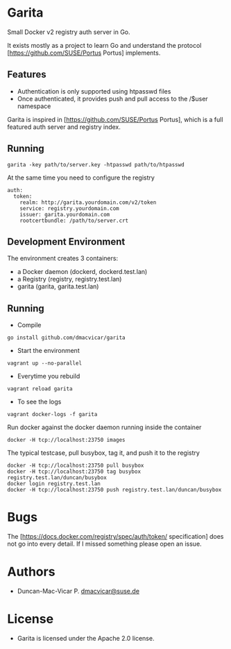 
# Garita

Small Docker v2 registry auth server in Go.

It exists mostly as a project to learn Go and understand the protocol
[https://github.com/SUSE/Portus Portus] implements.

## Features

* Authentication is only supported using htpasswd files
* Once authenticated, it provides push and pull access to the
  /$user namespace

Garita is inspired in [https://github.com/SUSE/Portus Portus], which
is a full featured auth server and registry index.

## Running

```
garita -key path/to/server.key -htpasswd path/to/htpasswd
```

At the same time you need to configure the registry

```
auth:
  token:
    realm: http://garita.yourdomain.com/v2/token
    service: registry.yourdomain.com
    issuer: garita.yourdomain.com
    rootcertbundle: /path/to/server.crt
```

## Development Environment

The environment creates 3 containers:

* a Docker daemon (dockerd, dockerd.test.lan)
* a Registry (registry, registry.test.lan)
* garita (garita, garita.test.lan)

## Running

* Compile

```
go install github.com/dmacvicar/garita
```

* Start the environment

```
vagrant up --no-parallel
```

* Everytime you rebuild

```
vagrant reload garita
```

* To see the logs

```
vagrant docker-logs -f garita
```

Run docker against the docker daemon running inside the container

```
docker -H tcp://localhost:23750 images
```

The typical testcase, pull busybox, tag it, and push it to the registry

```
docker -H tcp://localhost:23750 pull busybox
docker -H tcp://localhost:23750 tag busybox registry.test.lan/duncan/busybox
docker login registry.test.lan
docker -H tcp://localhost:23750 push registry.test.lan/duncan/busybox
```

# Bugs

The [https://docs.docker.com/registry/spec/auth/token/ specification] does not go into every detail. If I missed something please open an issue.

# Authors

* Duncan-Mac-Vicar P. <dmacvicar@suse.de>

# License

* Garita is licensed under the Apache 2.0 license.
